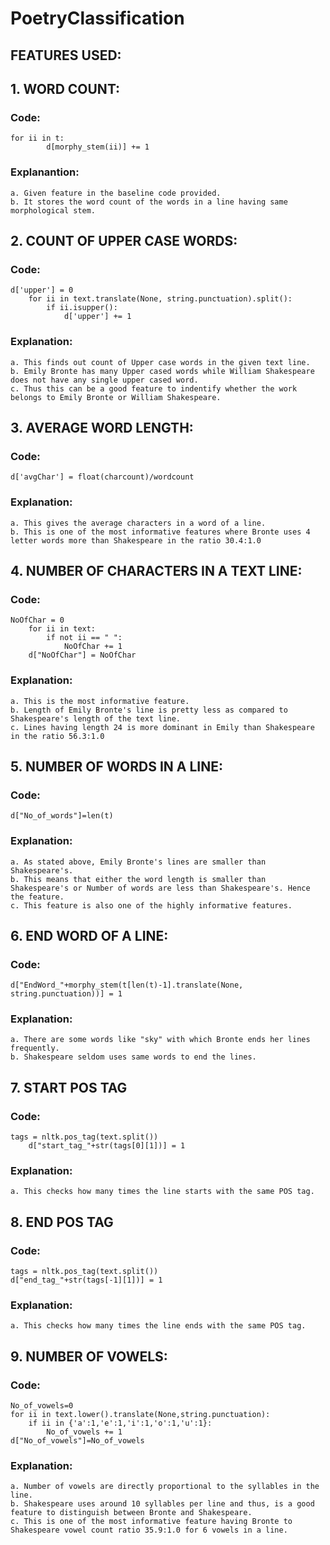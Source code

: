 # PoetryClassification

## FEATURES USED:

## 1. WORD COUNT:
### Code:
    for ii in t:
            d[morphy_stem(ii)] += 1
    
### Explanantion: 
    a. Given feature in the baseline code provided. 
    b. It stores the word count of the words in a line having same morphological stem.
    

## 2. COUNT OF UPPER CASE WORDS:
### Code:
    d['upper'] = 0        
        for ii in text.translate(None, string.punctuation).split():
            if ii.isupper():
                d['upper'] += 1
                
### Explanation:
    a. This finds out count of Upper case words in the given text line.
    b. Emily Bronte has many Upper cased words while William Shakespeare does not have any single upper cased word.
    c. Thus this can be a good feature to indentify whether the work belongs to Emily Bronte or William Shakespeare.


## 3. AVERAGE WORD LENGTH:
### Code:
    d['avgChar'] = float(charcount)/wordcount
    
### Explanation:
    a. This gives the average characters in a word of a line.
    b. This is one of the most informative features where Bronte uses 4 letter words more than Shakespeare in the ratio 30.4:1.0
    
    
## 4. NUMBER OF CHARACTERS IN A TEXT LINE:
### Code:
    NoOfChar = 0
        for ii in text:
            if not ii == " ":
                NoOfChar += 1
        d["NoOfChar"] = NoOfChar
        
### Explanation:
    a. This is the most informative feature.
    b. Length of Emily Bronte's line is pretty less as compared to Shakespeare's length of the text line.
    c. Lines having length 24 is more dominant in Emily than Shakespeare in the ratio 56.3:1.0
    
 
## 5. NUMBER OF WORDS IN A LINE:
### Code:
    d["No_of_words"]=len(t)
    
### Explanation:
    a. As stated above, Emily Bronte's lines are smaller than Shakespeare's.
    b. This means that either the word length is smaller than Shakespeare's or Number of words are less than Shakespeare's. Hence the feature.
    c. This feature is also one of the highly informative features.
    

## 6. END WORD OF A LINE:
### Code:
    d["EndWord_"+morphy_stem(t[len(t)-1].translate(None, string.punctuation))] = 1
    
### Explanation:
    a. There are some words like "sky" with which Bronte ends her lines frequently.
    b. Shakespeare seldom uses same words to end the lines.
    

## 7. START POS TAG
### Code:
    tags = nltk.pos_tag(text.split())
        d["start_tag_"+str(tags[0][1])] = 1
    
### Explanation:
    a. This checks how many times the line starts with the same POS tag.


## 8. END POS TAG
### Code:
    tags = nltk.pos_tag(text.split())
    d["end_tag_"+str(tags[-1][1])] = 1
    
### Explanation:
    a. This checks how many times the line ends with the same POS tag.


## 9. NUMBER OF VOWELS:
### Code:
    No_of_vowels=0
    for ii in text.lower().translate(None,string.punctuation):
        if ii in {'a':1,'e':1,'i':1,'o':1,'u':1}:
            No_of_vowels += 1
    d["No_of_vowels"]=No_of_vowels
    
### Explanation:
    a. Number of vowels are directly proportional to the syllables in the line.
    b. Shakespeare uses around 10 syllables per line and thus, is a good feature to distinguish between Bronte and Shakespeare.
    c. This is one of the most informative feature having Bronte to Shakespeare vowel count ratio 35.9:1.0 for 6 vowels in a line.
